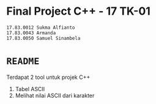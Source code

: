 # Final Project C++ - 17 TK-01
```
17.83.0012 Sukma Alfianto
17.83.0043 Armanda
17.83.0050 Samuel Sinambela

```

# `README`
Terdapat 2 tool untuk projek C++
1. Tabel ASCII
2. Melihat nilai ASCII dari karakter


